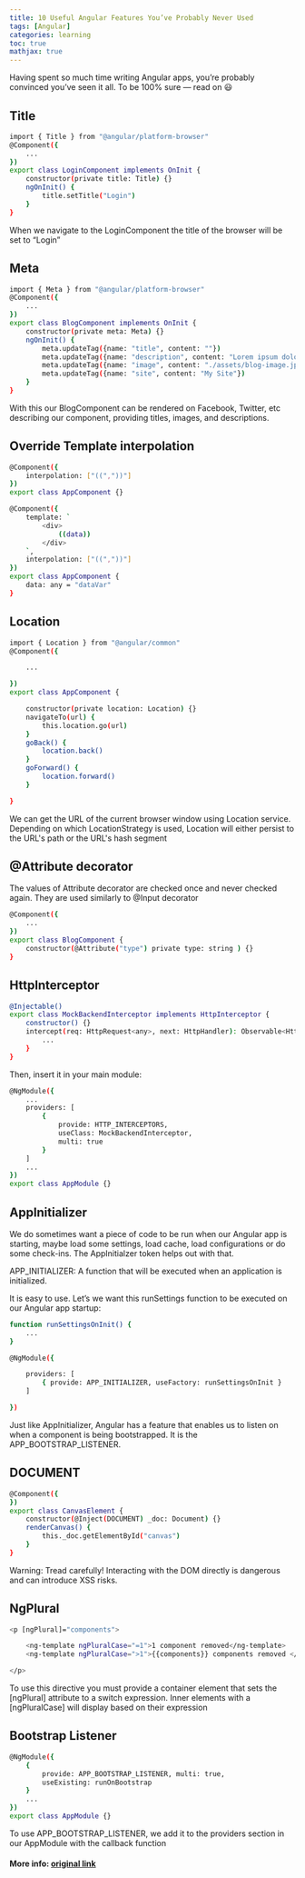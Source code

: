 ```yaml
---
title: 10 Useful Angular Features You’ve Probably Never Used
tags: [Angular]
categories: learning
toc: true
mathjax: true
---
```

Having spent so much time writing Angular apps, you’re probably convinced you’ve seen it all. To be 100% sure — read on 😃
<!-- more -->

## Title

``` bash
import { Title } from "@angular/platform-browser"
@Component({
    ...
})
export class LoginComponent implements OnInit {
    constructor(private title: Title) {}
    ngOnInit() {
        title.setTitle("Login")
    }
}
```

When we navigate to the LoginComponent the title of the browser will be set to “Login”

## Meta

``` bash
import { Meta } from "@angular/platform-browser"
@Component({
    ...
})
export class BlogComponent implements OnInit {
    constructor(private meta: Meta) {}
    ngOnInit() {
        meta.updateTag({name: "title", content: ""})
        meta.updateTag({name: "description", content: "Lorem ipsum dolor"})
        meta.updateTag({name: "image", content: "./assets/blog-image.jpg"})
        meta.updateTag({name: "site", content: "My Site"})
    }
}
```

With this our BlogComponent can be rendered on Facebook, Twitter, etc describing our component, providing titles, images, and descriptions.

## Override Template interpolation

``` bash
@Component({
    interpolation: ["((","))"]
})
export class AppComponent {}
```

``` bash
@Component({
    template: `
        <div>
            ((data))
        </div>
    `,
    interpolation: ["((","))"]
})
export class AppComponent {
    data: any = "dataVar"
}
```

## Location

``` bash
import { Location } from "@angular/common"
@Component({

    ...

})
export class AppComponent {

    constructor(private location: Location) {}
    navigateTo(url) {
        this.location.go(url)
    }
    goBack() {
        location.back()
    }
    goForward() {
        location.forward()
    }

}
```

We can get the URL of the current browser window using Location service. Depending on which LocationStrategy is used, Location will either persist to the URL's path or the URL's hash segment

## @Attribute decorator

The values of Attribute decorator are checked once and never checked again. They are used similarly to @Input decorator

``` bash
@Component({
    ...
})
export class BlogComponent {
    constructor(@Attribute("type") private type: string ) {}
}
```

## HttpInterceptor

``` bash
@Injectable()
export class MockBackendInterceptor implements HttpInterceptor {
    constructor() {}
    intercept(req: HttpRequest<any>, next: HttpHandler): Observable<HttpEvent<any>> {
        ...
    }
}
```

Then, insert it in your main module:

``` bash
@NgModule({
    ...
    providers: [
        {
            provide: HTTP_INTERCEPTORS,
            useClass: MockBackendInterceptor,
            multi: true
        }
    ]
    ...
})
export class AppModule {}
```

## AppInitializer

We do sometimes want a piece of code to be run when our Angular app is starting, maybe load some settings, load cache, load configurations or do some check-ins. The AppInitialzer token helps out with that.

APP_INITIALIZER: A function that will be executed when an application is initialized.

It is easy to use. Let’s we want this runSettings function to be executed on our Angular app startup:

``` bash
function runSettingsOnInit() {
    ...
}
```

``` bash
@NgModule({

    providers: [
        { provide: APP_INITIALIZER, useFactory: runSettingsOnInit }
    ]

})
```

Just like AppInitializer, Angular has a feature that enables us to listen on when a component is being bootstrapped. It is the APP_BOOTSTRAP_LISTENER.

## DOCUMENT

``` bash
@Component({
})
export class CanvasElement {
    constructor(@Inject(DOCUMENT) _doc: Document) {}
    renderCanvas() {
        this._doc.getElementById("canvas")
    }
}
```

Warning: Tread carefully! Interacting with the DOM directly is dangerous and can introduce XSS risks.

## NgPlural

``` bash
<p [ngPlural]="components">

    <ng-template ngPluralCase="=1">1 component removed</ng-template>    
    <ng-template ngPluralCase=">1">{{components}} components removed </ng-template>    

</p>
```

To use this directive you must provide a container element that sets the [ngPlural] attribute to a switch expression. Inner elements with a [ngPluralCase] will display based on their expression

## Bootstrap Listener

``` bash
@NgModule({
    {
        provide: APP_BOOTSTRAP_LISTENER, multi: true, 
        useExisting: runOnBootstrap
    }
    ...
})
export class AppModule {}
```

To use APP_BOOTSTRAP_LISTENER, we add it to the providers section in our AppModule with the callback function

#### More info: [original link](https://blog.bitsrc.io/10-useful-angular-features-youve-probably-never-used-e9e33f5c35a7)

